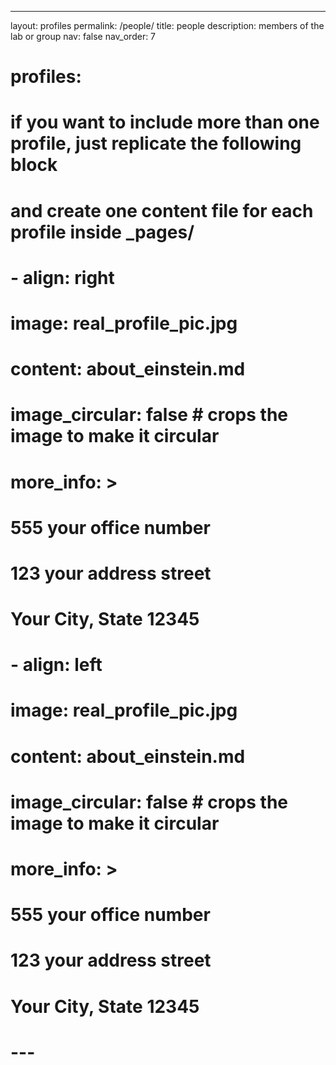 ---
layout: profiles
permalink: /people/
title: people
description: members of the lab or group
nav: false
nav_order: 7

# profiles:
  # if you want to include more than one profile, just replicate the following block
  # and create one content file for each profile inside _pages/
#   - align: right
#     image: real_profile_pic.jpg
#     content: about_einstein.md
#     image_circular: false # crops the image to make it circular
#     more_info: >
#       <p>555 your office number</p>
#       <p>123 your address street</p>
#       <p>Your City, State 12345</p>
#   - align: left
#     image: real_profile_pic.jpg
#     content: about_einstein.md
#     image_circular: false # crops the image to make it circular
#     more_info: >
#       <p>555 your office number</p>
#       <p>123 your address street</p>
#       <p>Your City, State 12345</p>
# ---
